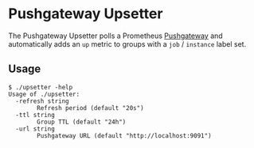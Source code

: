# Pushgateway Upsetter

The Pushgateway Upsetter polls a Prometheus [Pushgateway][] and automatically
adds an `up` metric to groups with a `job` / `instance` label set.

[pushgateway]: https://github.com/prometheus/pushgateway

## Usage

```
$ ./upsetter -help
Usage of ./upsetter:
  -refresh string
        Refresh period (default "20s")
  -ttl string
        Group TTL (default "24h")
  -url string
        Pushgateway URL (default "http://localhost:9091")
```
